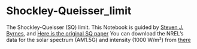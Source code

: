 # Shockley-Queisser_limit
The Shockley-Queisser (SQ) limit.
This Notebook is guided by [Steven J. Byrnes](https://sjbyrnes.com/), and [Here is the original SQ paper](http://dx.doi.org/10.1063/1.1736034)
You can download the NREL’s data for the solar spectrum (AM1.5G) and intensity (1000 W/m²) from [there](https://www.nrel.gov/grid/solar-resource/assets/data/astmg173.xls)

